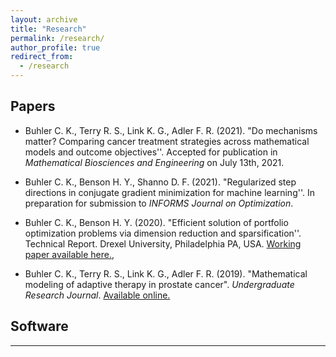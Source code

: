 ```yaml
---
layout: archive
title: "Research"
permalink: /research/
author_profile: true
redirect_from:
  - /research
---
```

## Papers 

- Buhler C. K., Terry R. S., Link K. G., Adler F. R. (2021). "Do mechanisms matter?  Comparing cancer treatment strategies across mathematical models and outcome objectives''. Accepted for publication in *Mathematical Biosciences and Engineering* on July 13th, 2021. 

- Buhler C. K., Benson H. Y., Shanno D. F. (2021). "Regularized step directions in conjugate gradient minimization for machine learning''. In preparation for submission to *INFORMS Journal on Optimization*.

- Buhler C. K., Benson H. Y. (2020). "Efficient solution of portfolio optimization problems via dimension reduction and sparsification''. Technical Report. Drexel University, Philadelphia PA, USA.  <a href="/files/PortfolioOpt_notfinal.pdf" target="_blank">Working paper available here.</a>,

- Buhler C. K., Terry R. S., Link K. G., Adler F. R. (2019). "Mathematical modeling of adaptive therapy in prostate cancer". *Undergraduate Research Journal*. [Available online.](https://our.utah.edu/wp-content/uploads/sites/19/2019/05/buhler.pdf)

## Software


---